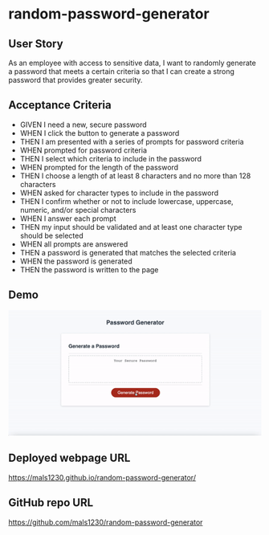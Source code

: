 # random-password-generator

## User Story
As an employee with access to sensitive data, I want to randomly generate a password that meets a certain criteria so that I can create a strong password that provides greater security.

## Acceptance Criteria
- GIVEN I need a new, secure password
- WHEN I click the button to generate a password
- THEN I am presented with a series of prompts for password criteria
- WHEN prompted for password criteria
- THEN I select which criteria to include in the password
- WHEN prompted for the length of the password
- THEN I choose a length of at least 8 characters and no more than 128 characters
- WHEN asked for character types to include in the password
- THEN I confirm whether or not to include lowercase, uppercase, numeric, and/or special characters
- WHEN I answer each prompt
- THEN my input should be validated and at least one character type should be selected
- WHEN all prompts are answered
- THEN a password is generated that matches the selected criteria
- WHEN the password is generated
- THEN the password is written to the page

## Demo 
![random-password-generator-gif](RPG.gif)

## Deployed webpage URL
https://mals1230.github.io/random-password-generator/

## GitHub repo URL
https://github.com/mals1230/random-password-generator